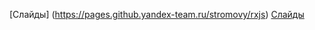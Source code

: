[Слайды] (https://pages.github.yandex-team.ru/stromovy/rxjs)
[Слайды](https://pages.github.yandex-team.ru/stromovy/rxjs/)